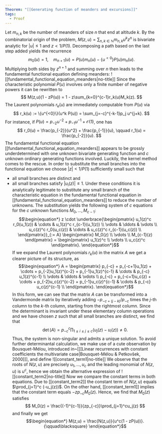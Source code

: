 ```yaml
---
Theorem: "[[Generating function of meanders and excursions]]"
tags:
  - Proof
---
```


Let $m_{n,k}$ be the number of meanders of size $n$ that end at altitude $k$. 
By the combinatorial origin of the problem, $M(z,u) = \sum_{n,k \in \mathbb{N}} m_{n,k}u^kz^n$ is bivariate analytic for $|u| \leq 1$ and $z < 1/P(1)$. 
Decomposing a path based on the last step added yields the recurrence $$
m_0(u) = 1, \quad m_{n+1}(u) = P(u)m_n(u) - \{u^{<0}\}P(u)m_n(u).
$$
Multiplying both sides by $z^{n+1}$ and summing over $n$ then leads to the fundamental functional equation defining meanders:
![[fundamental_functional_equation_meanders|no-title]]
Since the characteristic polynomial $P(u)$ involves only a finite number of negative powers it can be rewritten to 
$$
M(z,u)(1 - zP(u)) = 1 - z\sum_{k=0}^{c-1}r_k(u)M_k(z).
$$
The Laurent polynomials $r_k(u)$ are immediately computable from $P(u)$ via $$
r_k(u) := \{u^{<0}\}(u^k P(u)) = \sum_{j=-c}^{-k-1}p_j u^{j+k}.
$$
For instance, if $P(u) = p_{-2}u^{-2} + p_{-1}u^{-1} + \mathcal{O}(1)$, one has
$$
r_0(u) = \frac{p_{-2}}{u^2} + \frac{p_{-1}}{u}, \qquad
r_1(u) = \frac{p_{-2}}{u}.
$$
The fundamental functional equation [[fundamental_functional_equation_meanders]] appears to be grossly underdetermined with one unknown bivariate generating function and $c$ unknown ordinary generating functions involved. 
Luckily, the kernel method comes to the rescue. In order to substitute the small branches into the functional equation we choose $|z| < 1/P(1)$ sufficiently small such that
- all small branches are distinct and
- all small branches satisfy $|u_i(z)| \leq 1$.
Under these conditions it is analytically legitimate to substitute any small branch of the characteristic equation in the fundamental functional equation in [[fundamental_functional_equation_meanders]] to reduce the number of unknowns.
The substitution yields the following system of $c$ equations for the $c$ unknown functions $M_0, \dots, M_{c-1}$:
$$\begin{equation*}
z \cdot
\underbrace{\begin{pmatrix}
u_1(z)^c r_0(u_1(z)) & \cdots & u_1(z)^c r_{c-1}(u_1(z)) \\
\vdots & \ddots & \vdots \\
u_c(z)^c r_0(u_c(z)) & \cdots & u_c(z)^c r_{c-1}(u_c(z)) \\
\end{pmatrix}}_{:= A}
\begin{pmatrix}
M_0(z) \\ \vdots \\ M_{c-1}(z)
\end{pmatrix}
=
\begin{pmatrix}
u_1(z)^c \\ \vdots \\ u_c(z)^c
\end{pmatrix}.
\end{equation*}$$
If we expand the Laurent polynomials $r_k(u)$ in the matrix $A$ we get a clearer picture of its structure, as 
$$\begin{equation*}
A = \begin{pmatrix}
p_{-c} + p_{-c+1}u_1(z) + \cdots + p_{-2}u_1(z)^{c-2} + p_{-1}u_1(z)^{c-1} & \cdots & p_{-c} u_1(z)^{c-1} \\
\vdots & \ddots & \vdots \\
p_{-c} + p_{-c+1}u_c(z) + \cdots + p_{-2}u_c(z)^{c-2} + p_{-1}u_c(z)^{c-1} & \cdots & p_{-c} u_c(z)^{c-1} \\
\end{pmatrix}.
\end{equation*}$$
In this form, we can see that the matrix $A$ can be transformed into a Vandermonde matrix by iteratively adding $-p_{-c + (j - k)}/p_{-c}$ times the $j$-th column to the $k$-th column, starting from the rightmost column.
Since the determinant is invariant under these elementary column operations and we have chosen $z$ such that all small branches are distinct, we find that 
$$
\det(A) = p_{-c}^c \prod_{1 \leq i \leq j \leq c}(u_j(z) - u_i(z)) \neq 0.
$$
Thus, the system is non-singular and admits a unique solution.
To avoid further determinantal calculation, we make use of a cute observation by Bousquet-Mélou, introduced in~\[[[Linear recurrences with constant coefficients the multivariate case|Bousquet-Mélou & Petkovšek, 2000]]\], and define
![[constant_term1|no-title]]
We observe that the roots of $N(z,u)$ are precisely $u_1,\dots,u_c$ and the leading monomial of $N(z,u)$ is $u^c$, hence we obtain the alternative expression of
![[constant_term2|no-title]]
Now we compare the constant terms in both equations. 
Due to [[constant_term2]] the constant term of $N(z,u)$ equals $\prod_{j=1}^c (-u_j(z))$. 
On the other hand, [[constant_term1]] implies that the constant term equals $-zp_{-c}M_0(z)$.
Hence, we find that $M_0(z)$ satisfies 
$$
M_0(z) = \frac{(-1)^{c-1}}{zp_{-c}}\prod_{j=1}^cu_j(z)
$$
and finally we get
$$\begin{equation*}
M(z,u) = \frac{N(z,u)}{u^c(1 - zP(u))}. {\qquad\blacksquare}
\end{equation*}$$
